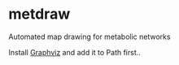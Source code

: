 metdraw
=======

Automated map drawing for metabolic networks

Install [Graphviz](http://www.graphviz.org/Download..php) and add it to Path first..
